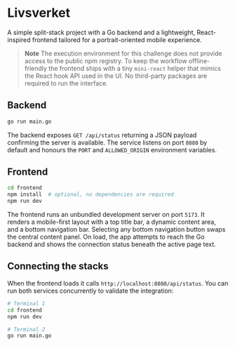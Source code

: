 # Livsverket

A simple split-stack project with a Go backend and a lightweight, React-inspired frontend tailored for a portrait-oriented mobile experience.

> **Note**
> The execution environment for this challenge does not provide access to the public npm registry. To keep the workflow offline-friendly the frontend ships with a tiny `mini-react` helper that mimics the React hook API used in the UI. No third-party packages are required to run the interface.

## Backend

```bash
go run main.go
```

The backend exposes `GET /api/status` returning a JSON payload confirming the server is available. The service listens on port `8080` by default and honours the `PORT` and `ALLOWED_ORIGIN` environment variables.

## Frontend

```bash
cd frontend
npm install  # optional, no dependencies are required
npm run dev
```

The frontend runs an unbundled development server on port `5173`. It renders a mobile-first layout with a top title bar, a dynamic content area, and a bottom navigation bar. Selecting any bottom navigation button swaps the central content panel. On load, the app attempts to reach the Go backend and shows the connection status beneath the active page text.

## Connecting the stacks

When the frontend loads it calls `http://localhost:8080/api/status`. You can run both services concurrently to validate the integration:

```bash
# Terminal 1
cd frontend
npm run dev

# Terminal 2
go run main.go
```
